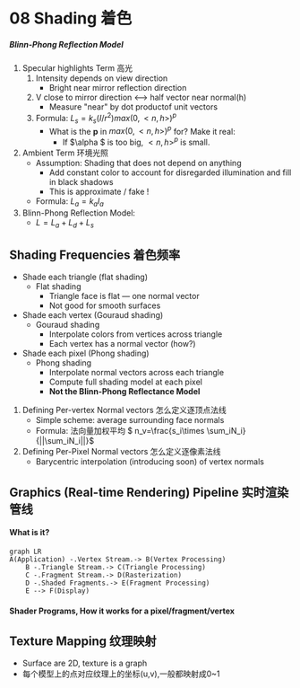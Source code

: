 # 08 Shading 着色
##### **Blinn-Phong Reflection Model**
1. Specular highlights Term 高光
    1. Intensity depends on view direction
        - Bright near mirror reflection direction
    2. V close to mirror direction <--> half vector near normal(h)
        - Measure "near" by dot productof unit vectors
    3. Formula: $L_s = k_s(I/r^2)max(0,<n,h>)^p$ 
        - What is the **p** in $max(0,<n,h>)^p$ for? Make it real:
            - If $\alpha $ is too big, $<n,h>^p$ is small.
2. Ambient Term 环境光照
    - Assumption: Shading that does not depend on anything 
        - Add constant color to account for disregarded
illumination and fill in black shadows
        - This is approximate / fake !
    - Formula: $L_a=k_aI_a$
3. Blinn-Phong Reflection Model:
    - $L=L_a+L_d+L_s$
## Shading Frequencies 着色频率
- Shade each triangle (flat shading)
    - Flat shading
        - Triangle face is flat — one normal vector
        - Not good for smooth surfaces
- Shade each vertex (Gouraud shading)
    - Gouraud shading
        - Interpolate colors from vertices across triangle 
        - Each vertex has a normal vector (how?) 
- Shade each pixel (Phong shading)
    - Phong shading 
        - Interpolate normal vectors across each triangle 
        - Compute full shading model at each pixel
        - **Not the Blinn-Phong Reflectance Model**
1. Defining Per-vertex Normal vectors 怎么定义逐顶点法线
    - Simple scheme: average surrounding face normals
    - Formula: 法向量加权平均 $ n_v=\frac{s_i\times \sum_iN_i}{||\sum_iN_i||}$
2. Defining Per-Pixel Normal vectors 怎么定义逐像素法线
    - Barycentric interpolation (introducing soon) of vertex normals
## Graphics (Real-time Rendering) Pipeline 实时渲染管线
#### What is it? 
```mermaid
graph LR
A(Application) -.Vertex Stream.-> B(Vertex Processing)
    B -.Triangle Stream.-> C(Triangle Processing)
    C -.Fragment Stream.-> D(Rasterization)
    D -.Shaded Fragments.-> E(Fragment Processing)
    E --> F(Display)
```
#### **Shader Programs**, How it works for a pixel/fragment/vertex
## Texture Mapping 纹理映射
- Surface are 2D, texture is a graph
- 每个模型上的点对应纹理上的坐标(u,v),一般都映射成0~1
